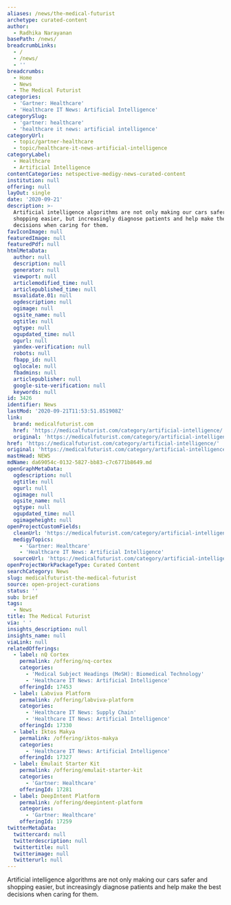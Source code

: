 ```yaml
---
aliases: /news/the-medical-futurist
archetype: curated-content
author:
  - Radhika Narayanan
basePath: /news/
breadcrumbLinks:
  - /
  - /news/
  - ''
breadcrumbs:
  - Home
  - News
  - The Medical Futurist
categories:
  - 'Gartner: Healthcare'
  - 'Healthcare IT News: Artificial Intelligence'
categorySlug:
  - 'gartner: healthcare'
  - 'healthcare it news: artificial intelligence'
categoryUrl:
  - topic/gartner-healthcare
  - topic/healthcare-it-news-artificial-intelligence
categoryLabel:
  - Healthcare
  - Artificial Intelligence
contentCategories: netspective-medigy-news-curated-content
institution: null
offering: null
layOut: single
date: '2020-09-21'
description: >-
  Artificial intelligence algorithms are not only making our cars safer and
  shopping easier, but increasingly diagnose patients and help make the best
  decisions when caring for them.
favIconImage: null
featuredImage: null
featuredPdf: null
htmlMetaData:
  author: null
  description: null
  generator: null
  viewport: null
  articlemodified_time: null
  articlepublished_time: null
  msvalidate.01: null
  ogdescription: null
  ogimage: null
  ogsite_name: null
  ogtitle: null
  ogtype: null
  ogupdated_time: null
  ogurl: null
  yandex-verification: null
  robots: null
  fbapp_id: null
  oglocale: null
  fbadmins: null
  articlepublisher: null
  google-site-verification: null
  keywords: null
id: 3426
identifier: News
lastMod: '2020-09-21T11:53:51.851908Z'
link:
  brand: medicalfuturist.com
  href: 'https://medicalfuturist.com/category/artificial-intelligence/'
  original: 'https://medicalfuturist.com/category/artificial-intelligence/'
href: 'https://medicalfuturist.com/category/artificial-intelligence/'
original: 'https://medicalfuturist.com/category/artificial-intelligence/'
mastHead: NEWS
mdName: da69054c-0132-5827-bb83-c7c6771b8649.md
openGraphMetaData:
  ogdescription: null
  ogtitle: null
  ogurl: null
  ogimage: null
  ogsite_name: null
  ogtype: null
  ogupdated_time: null
  ogimageheight: null
openProjectCustomFields:
  cleanUrl: 'https://medicalfuturist.com/category/artificial-intelligence/'
  medigyTopics:
    - 'Gartner: Healthcare'
    - 'Healthcare IT News: Artificial Intelligence'
  sourceUrl: 'https://medicalfuturist.com/category/artificial-intelligence/'
openProjectWorkPackageType: Curated Content
searchCategory: News
slug: medicalfuturist-the-medical-futurist
source: open-project-curations
status: ''
sub: brief
tags:
  - News
title: The Medical Futurist
via: ' '
insights_description: null
insights_name: null
viaLink: null
relatedOfferings:
  - label: nQ Cortex
    permalink: /offering/nq-cortex
    categories:
      - 'Medical Subject Headings (MeSH): Biomedical Technology'
      - 'Healthcare IT News: Artificial Intelligence'
    offeringId: 17453
  - label: Labviva Platform
    permalink: /offering/labviva-platform
    categories:
      - 'Healthcare IT News: Supply Chain'
      - 'Healthcare IT News: Artificial Intelligence'
    offeringId: 17330
  - label: Iktos Makya
    permalink: /offering/iktos-makya
    categories:
      - 'Healthcare IT News: Artificial Intelligence'
    offeringId: 17327
  - label: Emulait Starter Kit
    permalink: /offering/emulait-starter-kit
    categories:
      - 'Gartner: Healthcare'
    offeringId: 17281
  - label: DeepIntent Platform
    permalink: /offering/deepintent-platform
    categories:
      - 'Gartner: Healthcare'
    offeringId: 17259
twitterMetaData:
  twittercard: null
  twitterdescription: null
  twittertitle: null
  twitterimage: null
  twitterurl: null
---
```

<p>Artificial intelligence algorithms are not only making our cars safer and shopping easier, but increasingly diagnose patients and help make the best decisions when caring for them.</p>
